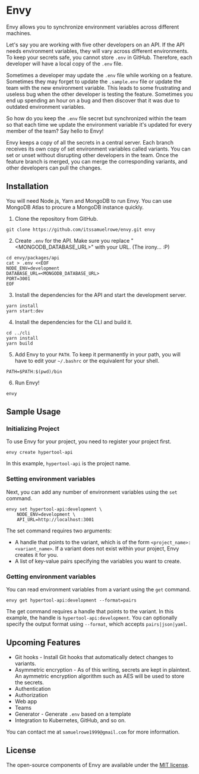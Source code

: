 # Envy

Envy allows you to synchronize environment variables across different machines.

Let's say you are working with five other developers on an API. If the API needs environment variables, they will vary across different environments. To keep your secrets safe, you cannot store `.env` in GitHub. Therefore, each developer will have a local copy of the `.env` file.

Sometimes a developer may update the `.env` file while working on a feature. Sometimes they may forget to update the `.sample.env` file or update the team with the new environment variable. This leads to some frustrating and useless bug when the other developer is testing the feature. Sometimes you end up spending an hour on a bug and then discover that it was due to outdated environment variables.

So how do you keep the `.env` file secret but synchronized within the team so that each time we update the environment variable it's updated for every member of the team? Say hello to Envy!

Envy keeps a copy of all the secrets in a central server. Each branch receives its own copy of set environment variables called variants. You can set or unset without disrupting other developers in the team. Once the feature branch is merged, you can merge the corresponding variants, and other developers can pull the changes.

## Installation

You will need Node.js, Yarn and MongoDB to run Envy. You can use MongoDB Atlas to procure a MongoDB instance quickly.

1. Clone the repository from GitHub.

```
git clone https://github.com/itssamuelrowe/envy.git envy
```

2. Create `.env` for the API. Make sure you replace "<MONGODB_DATABASE_URL>" with your URL. (The irony... :P)

```
cd envy/packages/api
cat > .env <<EOF
NODE_ENV=development
DATABASE_URL=<MONGODB_DATABASE_URL>
PORT=3001
EOF
```

3. Install the dependencies for the API and start the development server.

```
yarn install
yarn start:dev
```

4. Install the dependencies for the CLI and build it.

```
cd ../cli
yarn install
yarn build
```

5. Add Envy to your `PATH`. To keep it permanently in your path, you will have to edit your `~/.bashrc` or the equivalent for your shell.

```
PATH=$PATH:$(pwd)/bin
```

6. Run Envy!

```
envy
```

## Sample Usage

### Initializing Project

To use Envy for your project, you need to register your project first.

```
envy create hypertool-api
```

In this example, `hypertool-api` is the project name.

### Setting environment variables

Next, you can add any number of environment variables using the `set` command.

```
envy set hypertool-api:development \
    NODE_ENV=development \
    API_URL=http://localhost:3001
```

The set command requires two arguments:

- A handle that points to the variant, which is of the form `<project_name>:<variant_name>`. If a variant does not exist within your project, Envy creates it for you.
- A list of key-value pairs specifying the variables you want to create.

### Getting environment variables

You can read environment variables from a variant using the `get` command.

```
envy get hypertool-api:development --format=pairs
```

The get command requires a handle that points to the variant. In this example, the handle is `hypertool-api:development`. You can optionally specify the output format using `--format`, which accepts `pairs|json|yaml`.

## Upcoming Features

- Git hooks - Install Git hooks that automatically detect changes to variants.
- Asymmetric encryption - As of this writing, secrets are kept in plaintext. An aymmetric encryption algorithm such as AES will be used to store the secrets.
- Authentication
- Authorization
- Web app
- Teams
- Generator - Generate `.env` based on a template
- Integration to Kubernetes, GitHub, and so on.

You can contact me at `samuelrowe1999@gmail.com` for more information.

## License

The open-source components of Envy are available under the [MIT license](https://opensource.org/licenses/MIT).
